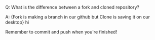 Q: What is the difference between a fork and cloned repository?

A: {Fork is making a branch in our github but Clone is saving it on our desktop} hi


Remember to commit and push when you're finished!